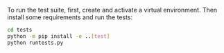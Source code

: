To run the test suite, first, create and activate a virtual environment. Then install some requirements and run the tests:
```bash
cd tests
python -m pip install -e ..[test]
python runtests.py
```